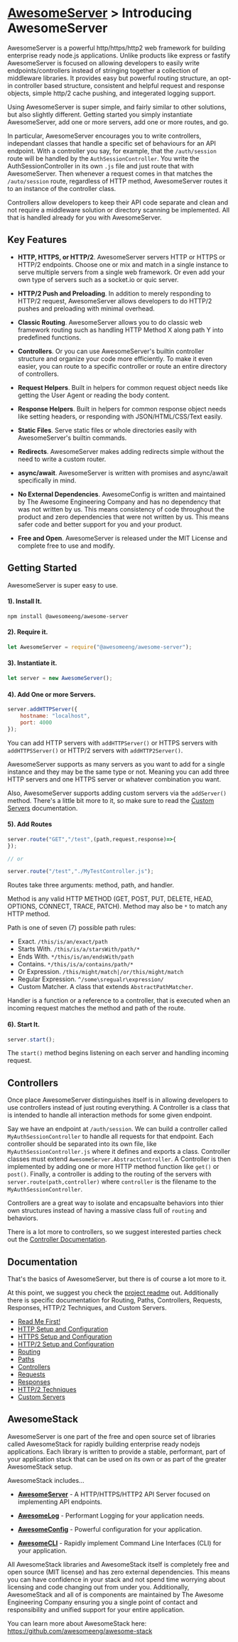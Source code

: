 # [AwesomeServer](../README.md) > Introducing AwesomeServer

AwesomeServer is a powerful http/https/http2 web framework for building enterprise ready node.js applications. Unlike products like express or fastify AwesomeServer is focused on allowing developers to easily write endpoints/controllers instead of stringing together a collection of middleware libraries. It provides easy but powerful routing structure, an opt-in controller based structure, consistent and helpful request and response objects, simple http/2 cache pushing, and integerated logging support.

Using AwesomeServer is super simple, and fairly similar to other solutions, but also slightly different.  Getting started you simply instantiate AwesomeServer, add one or more servers, add one or more routes, and go.

In particular, AwesomeServer encourages you to write controllers, independant classes that handle a specific set of behaviours for an API endpoint.  With a controller you say, for example, that the `/auth/session` route will be handled by the `AuthSessionController`.  You write the AuthSessionController in its own `.js` file and just route that with AwesomeServer.  Then whenever a request comes in that matches the `/auto/session` route, regardless of HTTP method, AwesomeServer routes it to an instance of the controller class.

Controllers allow developers to keep their API code separate and clean and not require a middleware solution or directory scanning be implemented.  All that is handled already for you with AwesomeServer.

## Key Features

 - **HTTP, HTTPS, or HTTP/2**. AwesomeServer servers HTTP or HTTPS or HTTP/2 endpoints. Choose one or mix and match in a single instance to serve multiple servers from a single web framework. Or even add your own type of servers such as a socket.io or quic server.

 - **HTTP/2 Push and Preloading**. In addition to merely responding to HTTP/2 request, AwesomeServer allows developers to do HTTP/2 pushes and preloading with minimal overhead.

 - **Classic Routing**. AwesomeServer allows you to do classic web framework routing such as handling HTTP Method X along path Y into predefined functions.

 - **Controllers**. Or you can use AwesomeServer's builtin controller structure and organize your code more efficiently. To make it even easier, you can route to a specific controller or route an entire directory of controllers.

 - **Request Helpers**. Built in helpers for common request object needs like getting the User Agent or reading the body content.

 - **Response Helpers**. Built in helpers for common response object needs like setting headers, or responding with JSON/HTML/CSS/Text easily.

 - **Static Files**. Serve static files or whole directories easily with AwesomeServer's builtin commands.

 - **Redirects**. AwesomeServer makes adding redirects simple without the need to write a custom router.

 - **async/await**. AwesomeServer is written with promises and async/await specifically in mind.

 - **No External Dependencies**. AwesomeConfig is written and maintained by The Awesome Engineering Company and has no dependency that was not written by us. This means consistency of code throughout the product and zero dependencies that were not written by us.  This means safer code and better support for you and your product.

 - **Free and Open**. AwesomeServer is released under the MIT License and complete free to use and modify.

## Getting Started

AwesomeServer is super easy to use.

#### 1). Install It.

```shell
npm install @awesomeeng/awesome-server
```

#### 2). Require it.

```javascript
let AwesomeServer = require("@awesomeeng/awesome-server");
```

#### 3). Instantiate it.

```javascript
let server = new AwesomeServer();
```

#### 4). Add One or more Servers.
```javascript
server.addHTTPServer({
	hostname: "localhost",
	port: 4000
});
```

You can add HTTP servers with `addHTTPServer()` or HTTPS servers with `addHTTPSServer()` or HTTP/2 servers with `addHTTP2Server()`.

AwesomeServer supports as many servers as you want to add for a single instance and they may be the same type or not.  Meaning you can add three HTTP servers and one HTTPS server or whatever combination you want.

Also, AwesomeServer supports adding custom servers via the `addServer()` method.  There's a little bit more to it, so make sure to read the [Custom Servers](https://github.com/awesomeeng/awesome-server/blob/HEAD/docs/CustomServers.md) documentation.

#### 5). Add Routes

```javascript
server.route("GET","/test",(path,request,response)=>{
});

// or

server.route("/test","./MyTestController.js");
```

Routes take three arguments: method, path, and handler.

Method is any valid HTTP METHOD (GET, POST, PUT, DELETE, HEAD, OPTIONS, CONNECT, TRACE, PATCH). Method may also be `*` to match any HTTP method.

Path is one of seven (7) possible path rules:
 - Exact. `/this/is/an/exact/path`
 - Starts With. `/this/is/a/starsWith/path/*`
 - Ends With. `*/this/is/an/endsWith/path`
 - Contains. `*/this/is/a/contains/path/*`
 - Or Expression. `/this/might/match|/or/this/might/match`
 - Regular Expression. `^/some\sregualr\expression/`
 - Custom Matcher. A class that extends `AbstractPathMatcher`.

Handler is a function or a reference to a controller, that is executed when an incoming request matches the method and path of the route.

#### 6). Start It.
```javascript
server.start();
```

The `start()` method begins listening on each server and handling incoming request.

## Controllers

Once place AwesomeServer distinguishes itself is in allowing developers to use controllers instead of just routing everything. A Controller is a class that is intended to handle all interaction methods for some given endpoint.

Say we have an endpoint at `/auth/session`. We can build a controller called `MyAuthSessionController` to handle all requests for that endpoint. Each controller should be separated into its own file, like `MyAuthSessionController.js` where it defines and exports a class.  Controller classes must extend `AwesomeServer.AbstractController`. A Controller is then implemented by adding one or more HTTP method function like `get()` or `post()`. Finally, a controller is adding to the routing of the servers with `server.route(path,controller)` where `controller` is the filename to the `MyAuthSessionController`.

Controllers are a great way to isolate and encapsualte behaviors into thier own structures instead of having a massive class full of `routing` and behaviors.

There is a lot more to controllers, so we suggest interested parties check out the [Controller Documentation](https://github.com/awesomeeng/awesome-server/blob/HEAD/docs/Controllers.md).

## Documentation

That's the basics of AwesomeServer, but there is of course a lot more to it.

At this point, we suggest you check the [project readme](https://github.com/awesomeeng/awesome-server) out. Additionally there is specific documentation for Routing, Paths, Controllers, Requests, Responses, HTTP/2 Techniques, and Custom Servers.

 - [Read Me First!](https://github.com/awesomeeng/awesome-server)
 - [HTTP Setup and Configuration](https://github.com/awesomeeng/awesome-server/blob/master/docs/HTTP.md)
 - [HTTPS Setup and Configuration](https://github.com/awesomeeng/awesome-server/blob/master/docs/HTTPS.md)
 - [HTTP/2 Setup and Configuration](https://github.com/awesomeeng/awesome-server/blob/master/docs/HTTP2.md)
 - [Routing](https://github.com/awesomeeng/awesome-server/blob/master/docs/Routing.md)
 - [Paths](https://github.com/awesomeeng/awesome-server/blob/master/docs/Paths.md)
 - [Controllers](https://github.com/awesomeeng/awesome-server/blob/master/docs/Controllers.md)
 - [Requests](https://github.com/awesomeeng/awesome-server/blob/master/docs/Requests.md)
 - [Responses](https://github.com/awesomeeng/awesome-server/blob/master/docs/Responses.md)
 - [HTTP/2 Techniques](https://github.com/awesomeeng/awesome-server/blob/master/docs/HTTP2Techniques.md)
 - [Custom Servers](https://github.com/awesomeeng/awesome-server/blob/master/docs/CustomServers.md)

## AwesomeStack

AwesomeServer is one part of the free and open source set of libraries called AwesomeStack for rapidly building enterprise ready nodejs applications.  Each library is written to provide a stable, performant, part of your application stack that can be used on its own or as part of the greater AwesomeStack setup.

AwesomeStack includes...

 - **[AwesomeServer](https://github.com/awesomeeng/awesome-server)** - A HTTP/HTTPS/HTTP2 API Server focused on implementing API endpoints.

 - **[AwesomeLog](https://github.com/awesomeeng/awesome-log)** - Performant Logging for your application needs.

 - **[AwesomeConfig](https://github.com/awesomeeng/awesome-config)** - Powerful configuration for your application.

 - **[AwesomeCLI](https://github.com/awesomeeng/awesome-cli)** - Rapidly implement Command Line Interfaces (CLI) for your application.

All AwesomeStack libraries and AwesomeStack itself is completely free and open source (MIT license) and has zero external dependencies. This means you can have confidence in your stack and not spend time worrying about licensing and code changing out from under you. Additionally, AwesomeStack and all of is components are maintained by The Awesome Engineering Company ensuring you a single point of contact and responsibility and unified support for your entire application.

You can learn more about AwesomeStack here: https://github.com/awesomeeng/awesome-stack
